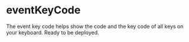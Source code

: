 # eventKeyCode
The event key code helps show the code and the key code of all keys on your keyboard.
Ready to be deployed.
